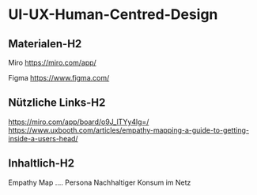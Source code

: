# UI-UX-Human-Centred-Design


Materialen-H2
------


Miro
  https://miro.com/app/

Figma
  https://www.figma.com/
  
  

Nützliche Links-H2
------


https://miro.com/app/board/o9J_lTYy4lg=/
https://www.uxbooth.com/articles/empathy-mapping-a-guide-to-getting-inside-a-users-head/



Inhaltlich-H2
------
Empathy Map
.... Persona
Nachhaltiger Konsum im Netz
